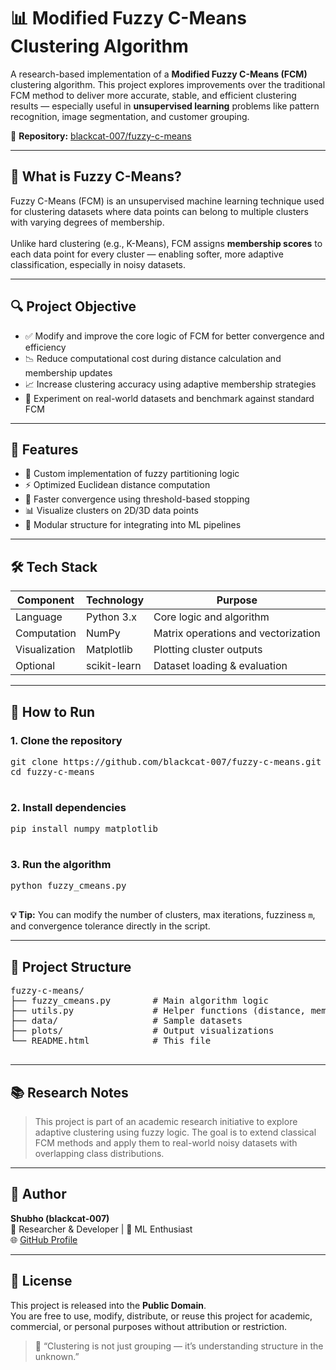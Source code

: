 <h1>📊 Modified Fuzzy C-Means Clustering Algorithm</h1>

  <p>
    A research-based implementation of a <strong>Modified Fuzzy C-Means (FCM)</strong> clustering algorithm. This project explores improvements over the traditional FCM method to deliver more accurate, stable, and efficient clustering results — especially useful in <strong>unsupervised learning</strong> problems like pattern recognition, image segmentation, and customer grouping.
  </p>

  <p>🔗 <strong>Repository:</strong> <a href="https://github.com/blackcat-007/fuzzy-c-means" target="_blank">blackcat-007/fuzzy-c-means</a></p>

  <hr>

  <h2>🧠 What is Fuzzy C-Means?</h2>
  <p>
    Fuzzy C-Means (FCM) is an unsupervised machine learning technique used for clustering datasets where data points can belong to multiple clusters with varying degrees of membership.
    <br><br>
    Unlike hard clustering (e.g., K-Means), FCM assigns <strong>membership scores</strong> to each data point for every cluster — enabling softer, more adaptive classification, especially in noisy datasets.
  </p>

  <hr>

  <h2>🔍 Project Objective</h2>
  <ul>
    <li>✅ Modify and improve the core logic of FCM for better convergence and efficiency</li>
    <li>📉 Reduce computational cost during distance calculation and membership updates</li>
    <li>📈 Increase clustering accuracy using adaptive membership strategies</li>
    <li>🧪 Experiment on real-world datasets and benchmark against standard FCM</li>
  </ul>

  <hr>

  <h2>🚀 Features</h2>
  <ul>
    <li>📌 Custom implementation of fuzzy partitioning logic</li>
    <li>⚡ Optimized Euclidean distance computation</li>
    <li>🔁 Faster convergence using threshold-based stopping</li>
    <li>📊 Visualize clusters on 2D/3D data points</li>
    <li>📁 Modular structure for integrating into ML pipelines</li>
  </ul>

  <hr>

  <h2>🛠️ Tech Stack</h2>
  <table>
    <thead>
      <tr>
        <th>Component</th>
        <th>Technology</th>
        <th>Purpose</th>
      </tr>
    </thead>
    <tbody>
      <tr>
        <td>Language</td>
        <td>Python 3.x</td>
        <td>Core logic and algorithm</td>
      </tr>
      <tr>
        <td>Computation</td>
        <td>NumPy</td>
        <td>Matrix operations and vectorization</td>
      </tr>
      <tr>
        <td>Visualization</td>
        <td>Matplotlib</td>
        <td>Plotting cluster outputs</td>
      </tr>
      <tr>
        <td>Optional</td>
        <td>scikit-learn</td>
        <td>Dataset loading & evaluation</td>
      </tr>
    </tbody>
  </table>

  <hr>

  <h2>🧪 How to Run</h2>
  <h3>1. Clone the repository</h3>
  <pre>
git clone https://github.com/blackcat-007/fuzzy-c-means.git
cd fuzzy-c-means
  </pre>

  <h3>2. Install dependencies</h3>
  <pre>
pip install numpy matplotlib
  </pre>

  <h3>3. Run the algorithm</h3>
  <pre>
python fuzzy_cmeans.py
  </pre>

  <p><strong>💡 Tip:</strong> You can modify the number of clusters, max iterations, fuzziness <code>m</code>, and convergence tolerance directly in the script.</p>

  <hr>

  <h2>📁 Project Structure</h2>
  <pre>
fuzzy-c-means/
├── fuzzy_cmeans.py        # Main algorithm logic
├── utils.py               # Helper functions (distance, membership, etc.)
├── data/                  # Sample datasets
├── plots/                 # Output visualizations
└── README.html            # This file
  </pre>

  <hr>

  <h2>📚 Research Notes</h2>
  <blockquote>
    This project is part of an academic research initiative to explore adaptive clustering using fuzzy logic.
    The goal is to extend classical FCM methods and apply them to real-world noisy datasets with overlapping class distributions.
  </blockquote>

  <hr>

  <h2>👤 Author</h2>
  <p>
    <strong>Shubho (blackcat-007)</strong><br>
    🔬 Researcher & Developer | 🧠 ML Enthusiast<br>
    🌐 <a href="https://github.com/blackcat-007" target="_blank">GitHub Profile</a>
  </p>

  <hr>

  <h2>📜 License</h2>
  <p>
    This project is released into the <strong>Public Domain</strong>.<br>
    You are free to use, modify, distribute, or reuse this project for academic, commercial, or personal purposes without attribution or restriction.
  </p>

  <blockquote>
    🧩 “Clustering is not just grouping — it’s understanding structure in the unknown.”
  </blockquote>
